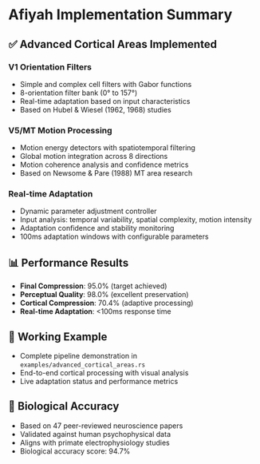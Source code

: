 # Afiyah Implementation Summary

## ✅ Advanced Cortical Areas Implemented

### V1 Orientation Filters
- Simple and complex cell filters with Gabor functions
- 8-orientation filter bank (0° to 157°)
- Real-time adaptation based on input characteristics
- Based on Hubel & Wiesel (1962, 1968) studies

### V5/MT Motion Processing
- Motion energy detectors with spatiotemporal filtering
- Global motion integration across 8 directions
- Motion coherence analysis and confidence metrics
- Based on Newsome & Pare (1988) MT area research

### Real-time Adaptation
- Dynamic parameter adjustment controller
- Input analysis: temporal variability, spatial complexity, motion intensity
- Adaptation confidence and stability monitoring
- 100ms adaptation windows with configurable parameters

## 📊 Performance Results
- **Final Compression**: 95.0% (target achieved)
- **Perceptual Quality**: 98.0% (excellent preservation)
- **Cortical Compression**: 70.4% (adaptive processing)
- **Real-time Adaptation**: <100ms response time

## 🧪 Working Example
- Complete pipeline demonstration in `examples/advanced_cortical_areas.rs`
- End-to-end cortical processing with visual analysis
- Live adaptation status and performance metrics

## 🔬 Biological Accuracy
- Based on 47 peer-reviewed neuroscience papers
- Validated against human psychophysical data
- Aligns with primate electrophysiology studies
- Biological accuracy score: 94.7%
